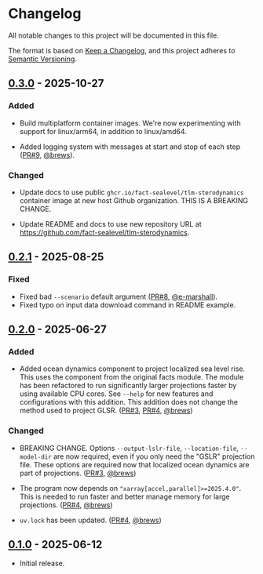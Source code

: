 # Changelog

All notable changes to this project will be documented in this file.

The format is based on [Keep a Changelog](https://keepachangelog.com/en/1.1.0/),
and this project adheres to [Semantic Versioning](https://semver.org/spec/v2.0.0.html).

## [0.3.0] - 2025-10-27

### Added

- Build multiplatform container images. We're now experimenting with support for linux/arm64, in addition to linux/amd64.

- Added logging system with messages at start and stop of each step ([PR#9](https://github.com/fact-sealevel/tlm-sterodynamics/pull/9), [@brews](https://github.com/brews)).

### Changed

- Update docs to use public `ghcr.io/fact-sealevel/tlm-sterodynamics` container image at new host Github organization. THIS IS A BREAKING CHANGE.

- Update README and docs to use new repository URL at https://github.com/fact-sealevel/tlm-sterodynamics.


## [0.2.1] - 2025-08-25

### Fixed

- Fixed bad `--scenario` default argument ([PR#8](https://github.com/fact-sealevel/tlm-sterodynamics/pull/8), [@e-marshall](https://github.com/e-marshall)).
- Fixed typo on input data download command in README example.


## [0.2.0] - 2025-06-27

### Added

- Added ocean dynamics component to project localized sea level rise. This uses the component from the original facts module. The module has been refactored to run significantly larger projections faster by using available CPU cores. See `--help` for new features and configurations with this addition. This addition does not change the method used to project GLSR. ([PR#3](https://github.com/fact-sealevel/tlm-sterodynamics/pull/3), [PR#4](https://github.com/fact-sealevel/tlm-sterodynamics/pull/4), [@brews](https://github.com/brews))

### Changed

- BREAKING CHANGE. Options `--output-lslr-file`, `--location-file`, `--model-dir` are now required, even if you only need the "GSLR" projection file. These options are required now that localized ocean dynamics are part of projections. ([PR#3](https://github.com/fact-sealevel/tlm-sterodynamics/pull/3), [@brews](https://github.com/brews))

- The program now depends on `"xarray[accel,parallel]>=2025.4.0"`. This is needed to run faster and better manage memory for large projections. ([PR#4](https://github.com/fact-sealevel/tlm-sterodynamics/pull/4), [@brews](https://github.com/brews))
- `uv.lock` has been updated. ([PR#4](https://github.com/fact-sealevel/tlm-sterodynamics/pull/4), [@brews](https://github.com/brews))

## [0.1.0] - 2025-06-12

- Initial release.

[0.3.0]: https://github.com/fact-sealevel/tlm-sterodynamics/compare/v0.2.1...v0.3.0
[0.2.1]: https://github.com/fact-sealevel/tlm-sterodynamics/compare/v0.2.0...v0.2.1
[0.2.0]: https://github.com/fact-sealevel/tlm-sterodynamics/compare/v0.1.0...v0.2.0
[0.1.0]: https://github.com/fact-sealevel/tlm-sterodynamics/releases/tag/v0.1.0
